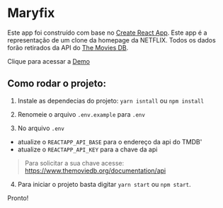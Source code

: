 # Maryfix
 
Este app foi construído com base no [Create React App](https://github.com/facebook/create-react-app). Este app é a representação de um clone da homepage da NETFLIX. Todos os dados forão retirados da API do [The Movies DB](https://www.themoviedb.org/).

Clique para acessar a [Demo](https://clonetflix.netlify.app/)

## Como rodar o projeto:

1. Instale as dependecias do projeto: `yarn isntall` ou `npm install`

2. Renomeie o arquivo `.env.example` para `.env`

3. No arquivo `.env`

- atualize o `REACTAPP_API_BASE` para o endereço da api do TMDB'
- atualize o `REACTAPP_API_KEY` para a chave da api

> Para solicitar a sua chave acesse: https://www.themoviedb.org/documentation/api

4. Para iniciar o projeto basta digitar `yarn start` ou `npm start`.

Pronto!

